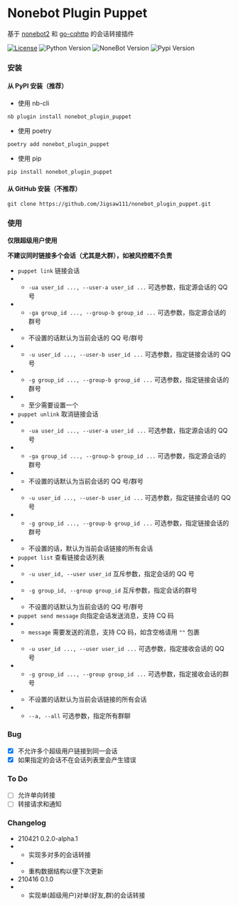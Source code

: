 # Nonebot Plugin Puppet

基于 [nonebot2](https://github.com/nonebot/nonebot2) 和 [go-cqhttp](https://github.com/Mrs4s/go-cqhttp) 的会话转接插件

[![License](https://img.shields.io/github/license/Jigsaw111/nonebot_plugin_puppet)](LICENSE)
![Python Version](https://img.shields.io/badge/python-3.7.3+-blue.svg)
![NoneBot Version](https://img.shields.io/badge/nonebot-2.0.0a11+-red.svg)
![Pypi Version](https://img.shields.io/pypi/v/nonebot-plugin-puppet.svg)

### 安装

#### 从 PyPI 安装（推荐）

- 使用 nb-cli  

```
nb plugin install nonebot_plugin_puppet
```

- 使用 poetry

```
poetry add nonebot_plugin_puppet
```

- 使用 pip

```
pip install nonebot_plugin_puppet
```

#### 从 GitHub 安装（不推荐）

```
git clone https://github.com/Jigsaw111/nonebot_plugin_puppet.git
```

### 使用

**仅限超级用户使用**

**不建议同时链接多个会话（尤其是大群），如被风控概不负责**

- `puppet link` 链接会话
- - `-ua user_id ..., --user-a user_id ...` 可选参数，指定源会话的 QQ 号
- - `-ga group_id ..., --group-b group_id ...` 可选参数，指定源会话的群号
- - 不设置的话默认为当前会话的 QQ 号/群号
- - `-u user_id ..., --user-b user_id ...` 可选参数，指定链接会话的 QQ 号
- - `-g group_id ..., --group-b group_id ...` 可选参数，指定链接会话的群号
- - 至少需要设置一个
- `puppet unlink` 取消链接会话
- - `-ua user_id ..., --user-a user_id ...` 可选参数，指定源会话的 QQ 号
- - `-ga group_id ..., --group-b group_id ...` 可选参数，指定源会话的群号
- - 不设置的话默认为当前会话的 QQ 号/群号
- - `-u user_id ..., --user-b user_id ...` 可选参数，指定链接会话的 QQ 号
- - `-g group_id ..., --group-b group_id ...` 可选参数，指定链接会话的群号
- - 不设置的话，默认为当前会话链接的所有会话
- `puppet list` 查看链接会话列表
- - `-u user_id, --user user_id` 互斥参数，指定会话的 QQ 号
- - `-g group_id, --group group_id` 互斥参数，指定会话的群号
- - 不设置的话默认为当前会话的 QQ 号/群号
- `puppet send message` 向指定会话发送消息，支持 CQ 码
- - `message` 需要发送的消息，支持 CQ 码，如含空格请用 `""` 包裹
- - `-u user_id ..., --user user_id ...` 可选参数，指定接收会话的 QQ 号
- - `-g group_id ..., --group group_id ...` 可选参数，指定接收会话的群号
- - 不设置的话默认为当前会话链接的所有会话
- - `--a, --all` 可选参数，指定所有群聊

### Bug

- [x] 不允许多个超级用户链接到同一会话
- [x] 如果指定的会话不在会话列表里会产生错误

### To Do

- [ ] 允许单向转接
- [ ] 转接请求和通知

### Changelog

- 210421 0.2.0-alpha.1
- - 实现多对多的会话转接
- - 重构数据结构以便下次更新
- 210416 0.1.0
- - 实现单(超级用户)对单(好友,群)的会话转接

</details>
